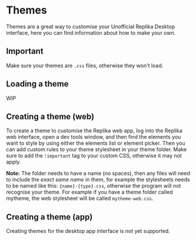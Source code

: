 # Themes
Themes are a great way to customise your Unofficial Replika Desktop interface, here you can find information about how to make your own.

## Important
Make sure your themes are `.css` files, otherwise they won't load.

## Loading a theme
WIP

## Creating a theme (web)
To create a theme to customise the Replika web app, log into the Replika web interface, open a dev tools window, and then find the elements you want to style by using either the elements list or element picker. Then you can add custom rules to your theme stylesheet in your theme folder. Make sure to add the `!important` tag to your custom CSS, otherwise it may not apply.

**Note:** The folder needs to have a name (no spaces), then any files will need to include the *exact same name* in them, for example the stylesheets needs to be named like this: `{name}-{type}.css`, otherwise the program will not recognise your theme. For example if you have a theme folder called mytheme, the web stylesheet will be called `mytheme-web.css`.

## Creating a theme (app)
Creating themes for the desktop app interface is not yet supported.